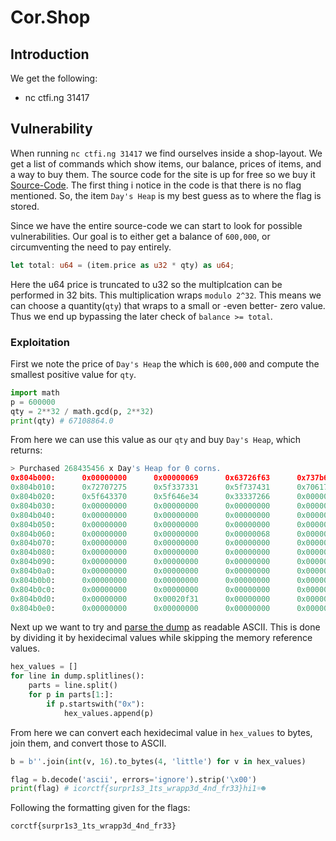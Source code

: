 # Cor.Shop
## Introduction
We get the following:
* nc ctfi.ng 31417

## Vulnerability
When running `nc ctfi.ng 31417` we find ourselves inside a shop-layout. We get a list of commands which show items, our balance, prices of items, and a way to buy them. The source code for the site is up for free so we buy it [Source-Code](cor.shop's-source-code.rs). 
The first thing i notice in the code is that there is no flag mentioned. So, the item `Day's Heap` is my best guess as to where the flag is stored. 

Since we have the entire source-code we can start to look for possible vulnerabilities. Our goal is to either get a balance of `600,000`, or circumventing the need to pay entirely.

```rust
let total: u64 = (item.price as u32 * qty) as u64;
```

Here the u64 price is truncated to u32 so the multiplcation can be performed in 32 bits. This multiplication wraps `modulo 2^32`. This means we can choose a quantity(`qty`) that wraps to a small or -even better- zero value. Thus we end up bypassing the later check of `balance >= total`.

### Exploitation
First we note the price of `Day's Heap` the which is `600,000` and compute the smallest positive value for `qty`.

```python
import math
p = 600000
qty = 2**32 / math.gcd(p, 2**32)
print(qty) # 67108864.0
```
From here we can use this value as our `qty` and buy `Day's Heap`, which returns:

```python
> Purchased 268435456 x Day's Heap for 0 corns.
0x804b000:      0x00000000      0x00000069      0x63726f63      0x737b6674
0x804b010:      0x72707275      0x5f337331      0x5f737431      0x70617277
0x804b020:      0x5f643370      0x5f646e34      0x33337266      0x0000007d
0x804b030:      0x00000000      0x00000000      0x00000000      0x00000000
0x804b040:      0x00000000      0x00000000      0x00000000      0x00000000
0x804b050:      0x00000000      0x00000000      0x00000000      0x00000000
0x804b060:      0x00000000      0x00000000      0x00000068      0x00000069
0x804b070:      0x00000000      0x00000000      0x00000000      0x00000000
0x804b080:      0x00000000      0x00000000      0x00000000      0x00000000
0x804b090:      0x00000000      0x00000000      0x00000000      0x00000000
0x804b0a0:      0x00000000      0x00000000      0x00000000      0x00000000
0x804b0b0:      0x00000000      0x00000000      0x00000000      0x00000000
0x804b0c0:      0x00000000      0x00000000      0x00000000      0x00000000
0x804b0d0:      0x00000000      0x00020f31      0x00000000      0x00000000
0x804b0e0:      0x00000000      0x00000000      0x00000000      0x00000000
```

Next up we want to try and [parse the dump](parse-dump.py) as readable ASCII. This is done by dividing it by hexidecimal values while skipping the memory reference values.

```python
hex_values = []
for line in dump.splitlines():
    parts = line.split()
    for p in parts[1:]:
        if p.startswith("0x"):
            hex_values.append(p)
```

From here we can convert each hexidecimal value in `hex_values` to bytes, join them, and convert those to ASCII.

```python
b = b''.join(int(v, 16).to_bytes(4, 'little') for v in hex_values)

flag = b.decode('ascii', errors='ignore').strip('\x00')
print(flag) # icorctf{surpr1s3_1ts_wrapp3d_4nd_fr33}hi1☼☻
```

Following the formatting given for the flags:

```
corctf{surpr1s3_1ts_wrapp3d_4nd_fr33}
```

